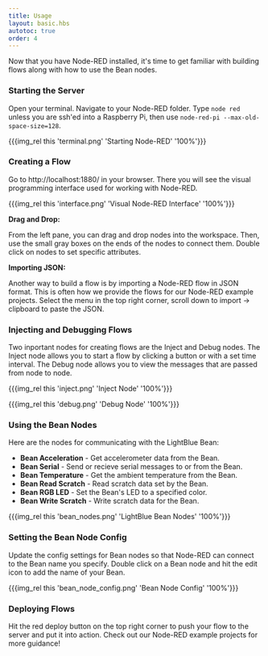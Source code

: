 ```yaml
---
title: Usage
layout: basic.hbs
autotoc: true
order: 4
---
```


Now that you have Node-RED installed, it's time to get familiar with building flows along with how to use the Bean nodes. 

### Starting the Server

Open your terminal. Navigate to your Node-RED folder. Type `node red` unless you are ssh'ed into a Raspberry Pi, then use `node-red-pi --max-old-space-size=128`.

{{{img_rel this 'terminal.png' 'Starting Node-RED' '100%'}}}


### Creating a Flow

Go to http://localhost:1880/ in your  browser. There you will see the visual programming interface used for working with Node-RED.

{{{img_rel this 'interface.png' 'Visual Node-RED Interface' '100%'}}}

__Drag and Drop:__

From the left pane, you can drag and drop nodes into the workspace. Then, use the small gray boxes on the ends of the nodes to connect them. Double click on nodes to set specific attributes. 

__Importing JSON:__

Another way to build a flow is by importing a Node-RED flow in JSON format. This is often how we provide the flows for our Node-RED example projects. Select the menu in the top right corner, scroll down to import -> clipboard to paste the JSON. 


### Injecting and Debugging Flows

Two inportant nodes for creating flows are the Inject and Debug nodes. The Inject node allows you to start a flow by clicking a button or with a set time interval. The Debug node allows you to view the messages that are passed from node to node. 

{{{img_rel this 'inject.png' 'Inject Node' '100%'}}}

{{{img_rel this 'debug.png' 'Debug Node' '100%'}}}


### Using the Bean Nodes

Here are the nodes for communicating with the LightBlue Bean:

* __Bean Acceleration__ - Get accelerometer data from the Bean.
* __Bean Serial__ - Send or recieve serial messages to or from the Bean.
* __Bean Temperature__ - Get the ambient temperature from the Bean.
* __Bean Read Scratch__ - Read scratch data set by the Bean. 
* __Bean RGB LED__ - Set the Bean's LED to a specified color.
* __Bean Write Scratch__ - Write scratch data for the Bean. 

{{{img_rel this 'bean_nodes.png' 'LightBlue Bean Nodes' '100%'}}}


### Setting the Bean Node Config

Update the config settings for Bean nodes so that Node-RED can connect to the Bean name you specify. Double click on a Bean node and hit the edit icon to add the name of your Bean. 

{{{img_rel this 'bean_node_config.png' 'Bean Node Config' '100%'}}}


### Deploying Flows

Hit the red deploy button on the top right corner to push your flow to the server and put it into action. Check out our Node-RED example projects for more guidance! 




